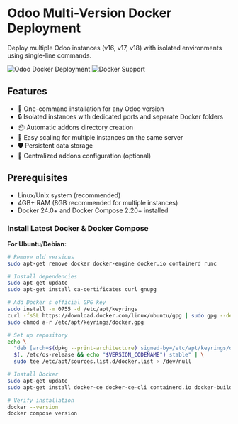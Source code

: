 # Odoo Multi-Version Docker Deployment

Deploy multiple Odoo instances (v16, v17, v18) with isolated environments using single-line commands.

![Odoo Docker Deployment](https://img.shields.io/badge/Odoo-18.0-%23a347ff?logo=odoo&logoColor=white)
![Docker Support](https://img.shields.io/badge/Docker-24.0+-%232496ED?logo=docker&logoColor=white)

## Features

- 🐳 One-command installation for any Odoo version
- 🔒 Isolated instances with dedicated ports and separate Docker folders
- 📦 Automatic addons directory creation
- 🔄 Easy scaling for multiple instances on the same server
- 🛡️ Persistent data storage
- 🔧 Centralized addons configuration (optional)

## Prerequisites

- Linux/Unix system (recommended)
- 4GB+ RAM (8GB recommended for multiple instances)
- Docker 24.0+ and Docker Compose 2.20+ installed

### Install Latest Docker & Docker Compose

**For Ubuntu/Debian:**
```bash
# Remove old versions
sudo apt-get remove docker docker-engine docker.io containerd runc

# Install dependencies
sudo apt-get update
sudo apt-get install ca-certificates curl gnupg

# Add Docker's official GPG key
sudo install -m 0755 -d /etc/apt/keyrings
curl -fsSL https://download.docker.com/linux/ubuntu/gpg | sudo gpg --dearmor -o /etc/apt/keyrings/docker.gpg
sudo chmod a+r /etc/apt/keyrings/docker.gpg

# Set up repository
echo \
  "deb [arch=$(dpkg --print-architecture) signed-by=/etc/apt/keyrings/docker.gpg] https://download.docker.com/linux/ubuntu \
  $(. /etc/os-release && echo "$VERSION_CODENAME") stable" | \
  sudo tee /etc/apt/sources.list.d/docker.list > /dev/null

# Install Docker
sudo apt-get update
sudo apt-get install docker-ce docker-ce-cli containerd.io docker-buildx-plugin docker-compose-plugin

# Verify installation
docker --version
docker compose version
